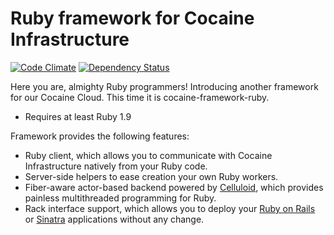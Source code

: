 Ruby framework for Cocaine Infrastructure
========================================
[![Code Climate](https://codeclimate.com/github/cocaine/cocaine-framework-ruby/badges/gpa.svg)](https://codeclimate.com/github/cocaine/cocaine-framework-ruby) [![Dependency Status](https://gemnasium.com/cocaine/cocaine-framework-ruby.svg)](https://gemnasium.com/cocaine/cocaine-framework-ruby)

Here you are, almighty Ruby programmers! Introducing another framework for our Cocaine Cloud.
This time it is cocaine-framework-ruby.

 * Requires at least Ruby 1.9

Framework provides the following features:

 * Ruby client, which allows you to communicate with Cocaine Infrastructure natively from your Ruby code.
 * Server-side helpers to ease creation your own Ruby workers.
 * Fiber-aware actor-based backend powered by [Celluloid](http://celluloid.io/), which provides painless multithreaded programming for Ruby.
 * Rack interface support, which allows you to deploy your [Ruby on Rails](http://rubyonrails.org) or [Sinatra](http://sinatrarb.com/) applications without any change.
